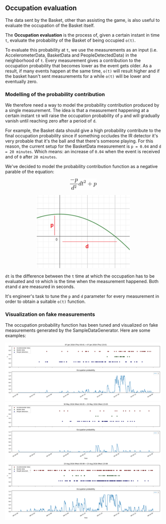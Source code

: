
## Occupation evaluation

The data sent by the Basket, other than assisting the game, is also useful to evaluate the occupation of the Basket itself.

The **Occupation evaluation** is the process of, given a certain instant in time `t`, evaluate the probability of the Basket of being occupied `o(t)`.

To evaluate this probability at `t`, we use the measurements as an input (i.e. AccelerometerData, BasketData and PeopleDetectedData) in the neighborhood of `t`. Every measurement gives a contribution to the occupation probability that becomes lower as the event gets older. As a result, if many events happen at the same time, `o(t)` will result higher and if the basket hasn't sent measurements for a while `o(t)` will be lower and eventually zero.

### Modelling of the probability contribution

We therefore need a way to model the probability contribution produced by a single measurement. The idea is that a measurement happening at a certain instant `t0` will raise the occupation probability of `p` and will gradually vanish until reaching zero after a period of `d`.

For example, the Basket data should give a high probability contribute to the final occupation probability since if something occludes the IR detector it's very probable that it's the ball and that there's someone playing. For this reason, the current setup for the BasketData measurement is `p = 0.04` and `d = 20 minutes`. Which means: an increase of `0.04` when the event is received and of `0` after `20 minutes`.

We've decided to model the probability contribution function as a negative parable of the equation:

<p align="center">
  <img src="/screenshots/occupation_probability_contrib_eq.png" /> 
</p>

<p align="center">
  <img src="/screenshots/occupation_contribute_parable.PNG" width="300" /> 
</p>
  
`dt` is the difference between the `t` time at which the occupation has to be evaluated and `t0` which is the time when the measurement happened. Both `dt`and `d` are measured in seconds.

It's engineer's task to tune the `p` and `d` parameter for every measurement in order to obtain a suitable `o(t)` function.

### Visualization on fake measurements

The occupation probability function has been tuned and visualized on fake measurements generated by the SampleDataGenerator. Here are some examples:

<img src="/screenshots/occupation_7_jan_16.png" />
<img src="/screenshots/occupation_30_mag_16.png" />
<img src="/screenshots/occupation_15_aug_16.png" />

